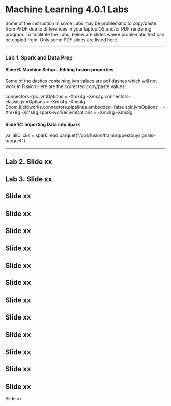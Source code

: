# Machine Learning 4.0.1 Labs
Some of the instruction in some Labs may be problematic to copy/paste from PFDF due to differences in your laptop OS and/or PDF rendering program. 
To facilitate the Labs, below are slides where problematic text can be copied from. 
Only some PDF slides are listed here. 

---

### Lab 1. Spark and Data Prep  

#### Slide 6: Machine Setup—Editing fusion.properties
Some of the dashes containing jvm values are pdf dashes which will not work in Fuaion 
Here are the corrected copy/paste values: 

connectors-rpc.jvmOptions = -Xmx4g -Xms4g
connectors-classic.jvmOptions = -Xmx4g -Xms4g -Dcom.lucidworks.connectors.pipelines.embedded=false
solr.jvmOptions = -Xmx8g -Xms8g
spark-worker.jvmOptions = -Xmx8g -Xms8g


#### Slide 14: Importing Data into Spark

val allClicks = spark.read.parquet("/opt/fusion/training/bestbuysignals-parquet")

---

Lab 2. 
Slide xx
---

Lab 3. 
Slide xx
---

Slide xx
---

Slide xx
---

Slide xx
---

Slide xx
---

Slide xx
---

Slide xx
---

Slide xx
---

Slide xx
---

Slide xx
---

Slide xx
---

Slide xx
---

Slide xx
---

Slide xx
